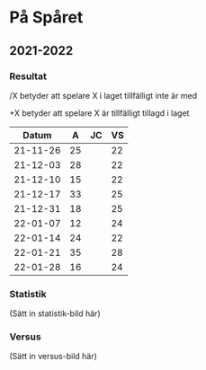 # På Spåret

## 2021-2022

### Resultat

/X betyder att spelare X i laget tillfälligt inte är med

+X betyder att spelare X är tillfälligt tillagd i laget

Datum    |A |JC|VS|
---------|--|--|--|
21-11-26 |25|  |22|
21-12-03 |28|  |22|
21-12-10 |15|  |22|
21-12-17 |33|  |25|
21-12-31 |18|  |25|
22-01-07 |12|  |24|
22-01-14 |24|  |22|
22-01-21 |35|  |28|
22-01-28 |16|  |24|

### Statistik

(Sätt in statistik-bild här)

### Versus

(Sätt in versus-bild här)
